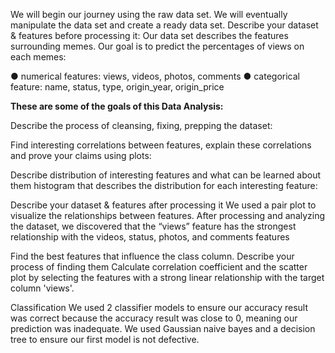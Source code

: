 We will begin our journey using the raw data set. We will eventually manipulate the data set and
create a ready data set.
Describe your dataset & features before processing it:
Our data set describes the features surrounding memes. Our goal is to predict the percentages of
views on each memes:

● numerical features: views, videos, photos, comments
● categorical feature: name, status, type, origin_year, origin_price



**These are some of the goals of this Data Analysis:**


Describe the process of cleansing, fixing, prepping the dataset:

Find interesting correlations between features, explain these correlations and prove your claims using plots:

Describe distribution of interesting features and what can be learned about them histogram that describes the distribution for each interesting feature: 

Describe your dataset & features after processing it We used a pair plot to visualize the relationships between features. After processing and analyzing the dataset, we discovered that the “views” feature has the strongest relationship with the videos, status, photos, and comments features

Find the best features that influence the class column. Describe your process of finding them
Calculate correlation coefficient and the scatter plot by selecting the features with a strong linear relationship with the target column 'views'.

Classification We used 2 classifier models to ensure our accuracy result was correct because the accuracy result was close to 0, meaning our prediction was inadequate. We used Gaussian naive bayes and a decision tree to ensure our first model is not defective.

